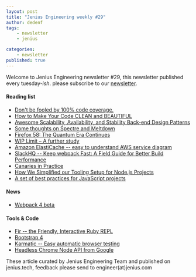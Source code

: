 ```yaml
---
layout: post
title: "Jenius Engineering weekly #29"
author: dedenf
tags:
    - newsletter
    - jenius

categories:
    - newsletter
published: true
---
```


Welcome to Jenius Engineering newsletter #29, this newsletter published every tuesday-*ish*. please subscribe to our [newsletter](http://jenius.tech/newsletter).

#### Reading list
- [Don't be fooled by 100% code coverage.](http://ordepdev.me/posts/code-coverage)
- [How to Make Your Code CLEAN and BEAUTIFUL](https://hackernoon.com/how-to-make-your-code-clean-and-beautiful-5ff7aee03be6)
- [Awesome Scalability, Availability, and Stability Back-end Design Patterns](https://github.com/binhnguyennus/awesome-scalability)
- [Some thoughts on Spectre and Meltdown](http://www.daemonology.net/blog/2018-01-17-some-thoughts-on-spectre-and-meltdown.html)
- [Firefox 58: The Quantum Era Continues](https://hacks.mozilla.org/2018/01/firefox-58-the-quantum-era-continues/)
- [WIP Limit – A further study](http://blog.plataformatec.com.br/2018/01/wip-limit-a-further-study/)
- [Amazon ElastiCache -- easy to understand AWS service diagram](https://www.awsgeek.com/posts/amazon-elasticache-notes/)
- [SlackHQ -- Keep webpack Fast: A Field Guide for Better Build Performance](https://slack.engineering/keep-webpack-fast-a-field-guide-for-better-build-performance-f56a5995e8f1)
- [Canaries in Practice](http://dreynaud.fail/canaries-in-practice/)
- [How We Simplified our Tooling Setup for Node.js Projects](https://medium.com/blogfoster-engineering/how-we-simplified-our-tooling-setup-for-node-js-projects-80b423293b2c)
- [A set of best practices for JavaScript projects ](https://github.com/wearehive/project-guidelines)

#### News
- [Webpack 4 beta ](https://medium.com/webpack/webpack-4-beta-try-it-today-6b1d27d7d7e2)


#### Tools & Code
- [Fir -- the Friendly, Interactive Ruby REPL](https://www.nasseri.io/posts/2.html)
- [Bootstrap 4](http://blog.getbootstrap.com/2018/01/18/bootstrap-4/)
- [Karmatic -- Easy automatic browser testing](https://github.com/developit/karmatic)
- [Headless Chrome Node API from Google](https://github.com/GoogleChrome/puppeteer)

These article curated by Jenius Engineering Team and published on jenius.tech, feedback please send to engineer(at)jenius.com 
